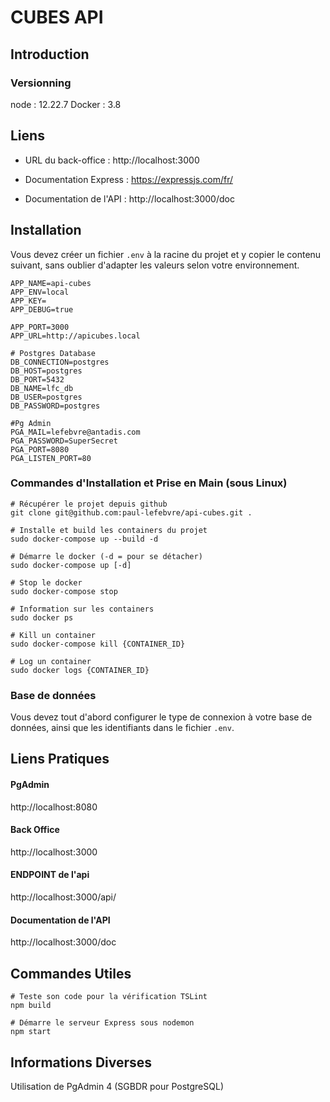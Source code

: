 # CUBES API

## Introduction

### Versionning

node : 12.22.7
Docker : 3.8

## Liens

- URL du back-office : http://localhost:3000

- Documentation Express : https://expressjs.com/fr/
- Documentation de l'API : http://localhost:3000/doc

## Installation

Vous devez créer un fichier `.env` à la racine du projet et y copier le contenu suivant, sans oublier d'adapter les
valeurs selon votre environnement.

```dotenv
APP_NAME=api-cubes
APP_ENV=local
APP_KEY=
APP_DEBUG=true

APP_PORT=3000
APP_URL=http://apicubes.local

# Postgres Database
DB_CONNECTION=postgres
DB_HOST=postgres
DB_PORT=5432
DB_NAME=lfc_db
DB_USER=postgres
DB_PASSWORD=postgres

#Pg Admin
PGA_MAIL=lefebvre@antadis.com
PGA_PASSWORD=SuperSecret
PGA_PORT=8080
PGA_LISTEN_PORT=80
```

### Commandes d'Installation et Prise en Main (sous Linux)

```shell
# Récupérer le projet depuis github
git clone git@github.com:paul-lefebvre/api-cubes.git .

# Installe et build les containers du projet
sudo docker-compose up --build -d

# Démarre le docker (-d = pour se détacher)
sudo docker-compose up [-d]

# Stop le docker
sudo docker-compose stop

# Information sur les containers
sudo docker ps

# Kill un container
sudo docker-compose kill {CONTAINER_ID}

# Log un container
sudo docker logs {CONTAINER_ID}
```

### Base de données

Vous devez tout d'abord configurer le type de connexion à votre base de données, ainsi que les identifiants dans le
fichier `.env`.

## Liens Pratiques

#### PgAdmin

http://localhost:8080

#### Back Office

http://localhost:3000

#### ENDPOINT de l'api

http://localhost:3000/api/

#### Documentation de l'API

http://localhost:3000/doc

## Commandes Utiles

```shell
# Teste son code pour la vérification TSLint
npm build

# Démarre le serveur Express sous nodemon
npm start
```

## Informations Diverses

Utilisation de PgAdmin 4 (SGBDR pour PostgreSQL)
